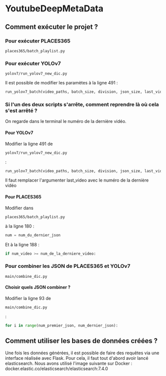 # YoutubeDeepMetaData

## Comment exécuter le projet ?
### Pour exécuter PLACES365
```shell
places365/batch_playlist.py
```

### Pour exécuter YOLOv7
```shell
yolov7/run_yolov7_new_dic.py  
```
Il est possible de modifier les paramètes à la ligne 491 :
```python
run_yolov7_batch(video_paths, batch_size, division, json_size, last_video)
```

### Si l'un des deux scripts s'arrête, comment reprendre là où cela s'est arrêté ?
On regarde dans le terminal le numéro de la dernière vidéo.
#### Pour YOLOv7
Modifier la ligne 491 de 
```shell
yolov7/run_yolov7_new_dic.py  
```
: 
```python
run_yolov7_batch(video_paths, batch_size, division, json_size, last_video) 
```
Il faut remplacer l'argumenter last_video avec le numéro de la dernière vidéo
#### Pour PLACES365
Modifier dans 
```shell
places365/batch_playlist.py
```
à la ligne 180 :
```python
num = num_du_dernier_json 
```  
Et à la ligne 188 :
```python
if num_video >= num_de_la_derniere_video:
```  


### Pour combiner les JSON de PLACES365 et YOLOv7
```shell
main/combine_dic.py  
```
#### Choisir quels JSON combiner ?
Modifier la ligne 93 de 
```shell
main/combine_dic.py  
```
: 
```python
for i in range(num_premier_json, num_dernier_json):
```
## Comment utiliser les bases de données créées ?

Une fois les données générées, il est possible de faire des requêtes via une interface réalisée avec Flask.
Pour cela, il faut tout d'abord avoir lancé elasticsearch. Nous avons utilisé l'image suivante sur Docker : docker.elastic.co/elasticsearch/elasticsearch:7.4.0
